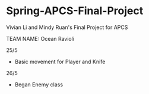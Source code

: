 # Spring-APCS-Final-Project
Vivian Li and Mindy Ruan's Final Project for APCS

TEAM NAME: Ocean Ravioli

25/5
- Basic movement for Player and Knife

26/5
- Began Enemy class
